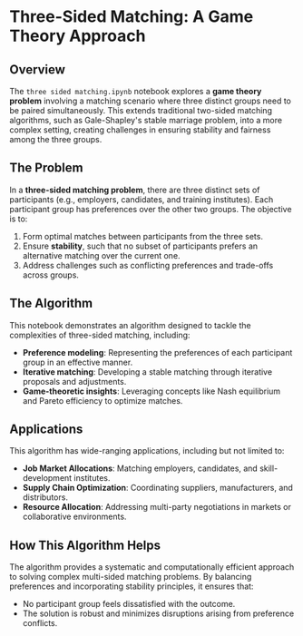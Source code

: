 # Three-Sided Matching: A Game Theory Approach

## Overview

The `three sided matching.ipynb` notebook explores a **game theory problem** involving a matching scenario where three distinct groups need to be paired simultaneously. This extends traditional two-sided matching algorithms, such as Gale-Shapley's stable marriage problem, into a more complex setting, creating challenges in ensuring stability and fairness among the three groups.

## The Problem

In a **three-sided matching problem**, there are three distinct sets of participants (e.g., employers, candidates, and training institutes). Each participant group has preferences over the other two groups. The objective is to:

1. Form optimal matches between participants from the three sets.
2. Ensure **stability**, such that no subset of participants prefers an alternative matching over the current one.
3. Address challenges such as conflicting preferences and trade-offs across groups.

## The Algorithm

This notebook demonstrates an algorithm designed to tackle the complexities of three-sided matching, including:

- **Preference modeling**: Representing the preferences of each participant group in an effective manner.
- **Iterative matching**: Developing a stable matching through iterative proposals and adjustments.
- **Game-theoretic insights**: Leveraging concepts like Nash equilibrium and Pareto efficiency to optimize matches.

## Applications

This algorithm has wide-ranging applications, including but not limited to:

- **Job Market Allocations**: Matching employers, candidates, and skill-development institutes.
- **Supply Chain Optimization**: Coordinating suppliers, manufacturers, and distributors.
- **Resource Allocation**: Addressing multi-party negotiations in markets or collaborative environments.

## How This Algorithm Helps

The algorithm provides a systematic and computationally efficient approach to solving complex multi-sided matching problems. By balancing preferences and incorporating stability principles, it ensures that:

- No participant group feels dissatisfied with the outcome.
- The solution is robust and minimizes disruptions arising from preference conflicts.
